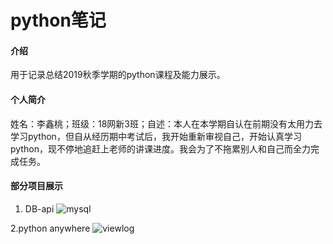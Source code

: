# python笔记

#### 介绍
用于记录总结2019秋季学期的python课程及能力展示。

#### 个人简介
姓名：李鑫桃；班级：18网新3班；自述：本人在本学期自认在前期没有太用力去学习python，但自从经历期中考试后，我开始重新审视自己，开始认真学习python，现不停地追赶上老师的讲课进度。我会为了不拖累别人和自己而全力完成任务。


#### 部分项目展示

1.  DB-api
![mysql](https://gitee.com/lixintao/python_notes/raw/master/img/mysql.jpg )

2.python anywhere
![viewlog](https://gitee.com/lixintao/python_notes/raw/master/img/python3.jpg )



